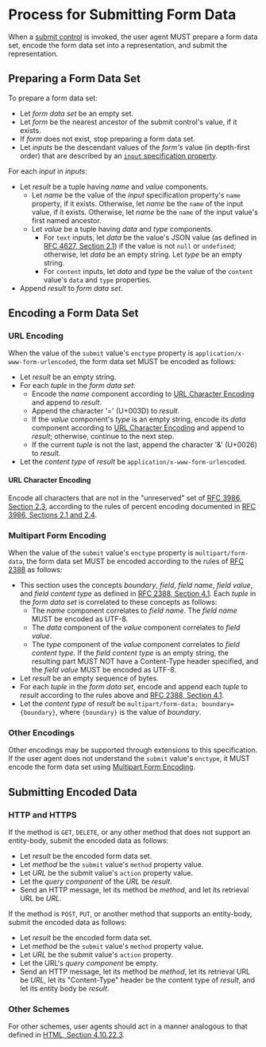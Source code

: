 # Process for Submitting Form Data

When a [submit control](/specifications/properties/hints/submit.md) is invoked, the user agent MUST prepare a form data set, encode the form data set into a representation, and submit the representation.

## Preparing a Form Data Set

To prepare a form data set:

- Let _form data set_ be an empty set.
- Let _form_ be the nearest ancestor of the submit control's value, if it exists.
- If _form_ does not exist, stop preparing a form data set.
- Let _inputs_ be the descendant values of the _form's_ value (in depth-first order) that are described by an [`input` specification property](/specifications/properties/input.md).

For each _input_ in _inputs_:

- Let _result_ be a tuple having _name_ and _value_ components.
  - Let _name_ be the value of the _input_ specification property's `name` property, if it exists. Otherwise, let _name_ be the `name` of the input value, if it exists. Otherwise, let _name_ be the `name` of the input value's first named ancestor.
  - Let _value_ be a tuple having _data_ and _type_ components.
    - For `text` inputs, let _data_ be the value's JSON value (as defined in [RFC 4627, Section 2.1](/references/#rfc-4627)) if the value is not `null` or `undefined`; otherwise, let _data_ be an empty string. Let _type_ be an empty string.
    - For `content` inputs, let _data_ and _type_ be the value of the `content` value's `data` and `type` properties.
- Append _result_ to _form data set_.

## Encoding a Form Data Set

### URL Encoding

When the value of the `submit` value's `enctype` property is `application/x-www-form-urlencoded`, the form data set MUST be encoded as follows:

- Let _result_ be an empty string.
- For each _tuple_ in the _form data set_:
  - Encode the _name_ component according to [URL Character Encoding](#url-character-encoding) and append to _result_.
  - Append the character '=' (U+003D) to _result_.
  - If the _value_ component's _type_ is an empty string, encode its _data_ component according to [URL Character Encoding](#url-character-encoding) and append to _result_; otherwise, continue to the next step.
  - If the current _tuple_ is not the last, append the character '&' (U+0026) to _result_.
- Let the _content type_ of _result_ be `application/x-www-form-urlencoded`.

#### URL Character Encoding

Encode all characters that are not in the "unreserved" set of [RFC 3986, Section 2.3](/references/#rfc-3986), according to the rules of percent encoding documented in [RFC 3986, Sections 2.1 and 2.4](/references/#rfc-3986).

### Multipart Form Encoding

When the value of the `submit` value's `enctype` property is `multipart/form-data`, the form data set MUST be encoded according to the rules of [RFC 2388](/references/#rfc-2388) as follows:

- This section uses the concepts _boundary_, _field_, _field name_, _field value_, and _field content type_ as defined in [RFC 2388, Section 4.1](/references/#rfc-2388). Each _tuple_ in the _form data set_ is correlated to these concepts as follows:
  - The _name_ component correlates to _field name_. The _field name_ MUST be encoded as UTF-8.
  - The _data_ component of the _value_ component correlates to _field value_.
  - The _type_ component of the _value_ component correlates to _field content type_. If the _field content type_ is an empty string, the resulting part MUST NOT have a Content-Type header specified, and the _field value_ MUST be encoded as UTF-8.
- Let _result_ be an empty sequence of bytes.
- For each _tuple_ in the _form data set_, encode and append each _tuple_ to _result_ according to the rules above and [RFC 2388, Section 4.1](/references/#rfc-2388).
- Let the _content type_ of _result_ be `multipart/form-data; boundary={boundary}`, where `{boundary}` is the value of _boundary_.

### Other Encodings

Other encodings may be supported through extensions to this specification. If the user agent does not understand the `submit` value's `enctype`, it MUST encode the form data set using [Multipart Form Encoding](#multipart-form-encoding).

## Submitting Encoded Data

### HTTP and HTTPS

If the method is `GET`, `DELETE`, or any other method that does not support an entity-body, submit the encoded data as follows:

- Let _result_ be the encoded form data set.
- Let _method_ be the `submit` value's `method` property value.
- Let _URL_ be the submit value's `action` property value.
- Let the _query component_ of the _URL_ be _result_.
- Send an HTTP message, let its method be _method_, and let its retrieval URL be _URL_.

If the method is `POST`, `PUT`, or another method that supports an entity-body, submit the encoded data as follows:

- Let _result_ be the encoded form data set.
- Let _method_ be the `submit` value's `method` property value.
- Let _URL_ be the submit value's `action` property.
- Let the URL's _query component_ be empty.
- Send an HTTP message, let its method be _method_, let its retrieval URL be _URL_, let its "Content-Type" header be the content type of _result_, and let its entity body be _result_.

### Other Schemes

For other schemes, user agents should act in a manner analogous to that defined in [HTML, Section 4.10.22.3](/references/#html).
